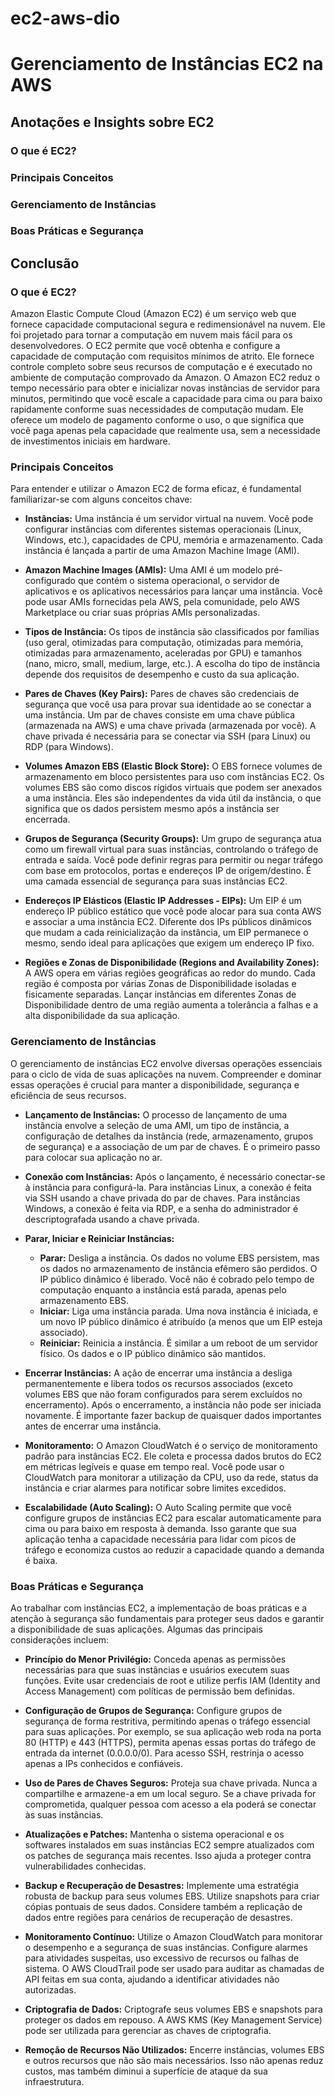 # ec2-aws-dio

# Gerenciamento de Instâncias EC2 na AWS

## Anotações e Insights sobre EC2

### O que é EC2?

### Principais Conceitos

### Gerenciamento de Instâncias

### Boas Práticas e Segurança

## Conclusão





### O que é EC2?

Amazon Elastic Compute Cloud (Amazon EC2) é um serviço web que fornece capacidade computacional segura e redimensionável na nuvem. Ele foi projetado para tornar a computação em nuvem mais fácil para os desenvolvedores. O EC2 permite que você obtenha e configure a capacidade de computação com requisitos mínimos de atrito. Ele fornece controle completo sobre seus recursos de computação e é executado no ambiente de computação comprovado da Amazon. O Amazon EC2 reduz o tempo necessário para obter e inicializar novas instâncias de servidor para minutos, permitindo que você escale a capacidade para cima ou para baixo rapidamente conforme suas necessidades de computação mudam. Ele oferece um modelo de pagamento conforme o uso, o que significa que você paga apenas pela capacidade que realmente usa, sem a necessidade de investimentos iniciais em hardware.





### Principais Conceitos

Para entender e utilizar o Amazon EC2 de forma eficaz, é fundamental familiarizar-se com alguns conceitos chave:

*   **Instâncias:** Uma instância é um servidor virtual na nuvem. Você pode configurar instâncias com diferentes sistemas operacionais (Linux, Windows, etc.), capacidades de CPU, memória e armazenamento. Cada instância é lançada a partir de uma Amazon Machine Image (AMI).

*   **Amazon Machine Images (AMIs):** Uma AMI é um modelo pré-configurado que contém o sistema operacional, o servidor de aplicativos e os aplicativos necessários para lançar uma instância. Você pode usar AMIs fornecidas pela AWS, pela comunidade, pelo AWS Marketplace ou criar suas próprias AMIs personalizadas.

*   **Tipos de Instância:** Os tipos de instância são classificados por famílias (uso geral, otimizadas para computação, otimizadas para memória, otimizadas para armazenamento, aceleradas por GPU) e tamanhos (nano, micro, small, medium, large, etc.). A escolha do tipo de instância depende dos requisitos de desempenho e custo da sua aplicação.

*   **Pares de Chaves (Key Pairs):** Pares de chaves são credenciais de segurança que você usa para provar sua identidade ao se conectar a uma instância. Um par de chaves consiste em uma chave pública (armazenada na AWS) e uma chave privada (armazenada por você). A chave privada é necessária para se conectar via SSH (para Linux) ou RDP (para Windows).

*   **Volumes Amazon EBS (Elastic Block Store):** O EBS fornece volumes de armazenamento em bloco persistentes para uso com instâncias EC2. Os volumes EBS são como discos rígidos virtuais que podem ser anexados a uma instância. Eles são independentes da vida útil da instância, o que significa que os dados persistem mesmo após a instância ser encerrada.

*   **Grupos de Segurança (Security Groups):** Um grupo de segurança atua como um firewall virtual para suas instâncias, controlando o tráfego de entrada e saída. Você pode definir regras para permitir ou negar tráfego com base em protocolos, portas e endereços IP de origem/destino. É uma camada essencial de segurança para suas instâncias EC2.

*   **Endereços IP Elásticos (Elastic IP Addresses - EIPs):** Um EIP é um endereço IP público estático que você pode alocar para sua conta AWS e associar a uma instância EC2. Diferente dos IPs públicos dinâmicos que mudam a cada reinicialização da instância, um EIP permanece o mesmo, sendo ideal para aplicações que exigem um endereço IP fixo.

*   **Regiões e Zonas de Disponibilidade (Regions and Availability Zones):** A AWS opera em várias regiões geográficas ao redor do mundo. Cada região é composta por várias Zonas de Disponibilidade isoladas e fisicamente separadas. Lançar instâncias em diferentes Zonas de Disponibilidade dentro de uma região aumenta a tolerância a falhas e a alta disponibilidade da sua aplicação.





### Gerenciamento de Instâncias

O gerenciamento de instâncias EC2 envolve diversas operações essenciais para o ciclo de vida de suas aplicações na nuvem. Compreender e dominar essas operações é crucial para manter a disponibilidade, segurança e eficiência de seus recursos.

*   **Lançamento de Instâncias:** O processo de lançamento de uma instância envolve a seleção de uma AMI, um tipo de instância, a configuração de detalhes da instância (rede, armazenamento, grupos de segurança) e a associação de um par de chaves. É o primeiro passo para colocar sua aplicação no ar.

*   **Conexão com Instâncias:** Após o lançamento, é necessário conectar-se à instância para configurá-la. Para instâncias Linux, a conexão é feita via SSH usando a chave privada do par de chaves. Para instâncias Windows, a conexão é feita via RDP, e a senha do administrador é descriptografada usando a chave privada.

*   **Parar, Iniciar e Reiniciar Instâncias:**
    *   **Parar:** Desliga a instância. Os dados no volume EBS persistem, mas os dados no armazenamento de instância efêmero são perdidos. O IP público dinâmico é liberado. Você não é cobrado pelo tempo de computação enquanto a instância está parada, apenas pelo armazenamento EBS.
    *   **Iniciar:** Liga uma instância parada. Uma nova instância é iniciada, e um novo IP público dinâmico é atribuído (a menos que um EIP esteja associado).
    *   **Reiniciar:** Reinicia a instância. É similar a um reboot de um servidor físico. Os dados e o IP público dinâmico são mantidos.

*   **Encerrar Instâncias:** A ação de encerrar uma instância a desliga permanentemente e libera todos os recursos associados (exceto volumes EBS que não foram configurados para serem excluídos no encerramento). Após o encerramento, a instância não pode ser iniciada novamente. É importante fazer backup de quaisquer dados importantes antes de encerrar uma instância.

*   **Monitoramento:** O Amazon CloudWatch é o serviço de monitoramento padrão para instâncias EC2. Ele coleta e processa dados brutos do EC2 em métricas legíveis e quase em tempo real. Você pode usar o CloudWatch para monitorar a utilização da CPU, uso da rede, status da instância e criar alarmes para notificar sobre limites excedidos.

*   **Escalabilidade (Auto Scaling):** O Auto Scaling permite que você configure grupos de instâncias EC2 para escalar automaticamente para cima ou para baixo em resposta à demanda. Isso garante que sua aplicação tenha a capacidade necessária para lidar com picos de tráfego e economiza custos ao reduzir a capacidade quando a demanda é baixa.





### Boas Práticas e Segurança

Ao trabalhar com instâncias EC2, a implementação de boas práticas e a atenção à segurança são fundamentais para proteger seus dados e garantir a disponibilidade de suas aplicações. Algumas das principais considerações incluem:

*   **Princípio do Menor Privilégio:** Conceda apenas as permissões necessárias para que suas instâncias e usuários executem suas funções. Evite usar credenciais de root e utilize perfis IAM (Identity and Access Management) com políticas de permissão bem definidas.

*   **Configuração de Grupos de Segurança:** Configure grupos de segurança de forma restritiva, permitindo apenas o tráfego essencial para suas aplicações. Por exemplo, se sua aplicação web roda na porta 80 (HTTP) e 443 (HTTPS), permita apenas essas portas do tráfego de entrada da internet (0.0.0.0/0). Para acesso SSH, restrinja o acesso apenas a IPs conhecidos e confiáveis.

*   **Uso de Pares de Chaves Seguros:** Proteja sua chave privada. Nunca a compartilhe e armazene-a em um local seguro. Se a chave privada for comprometida, qualquer pessoa com acesso a ela poderá se conectar às suas instâncias.

*   **Atualizações e Patches:** Mantenha o sistema operacional e os softwares instalados em suas instâncias EC2 sempre atualizados com os patches de segurança mais recentes. Isso ajuda a proteger contra vulnerabilidades conhecidas.

*   **Backup e Recuperação de Desastres:** Implemente uma estratégia robusta de backup para seus volumes EBS. Utilize snapshots para criar cópias pontuais de seus dados. Considere também a replicação de dados entre regiões para cenários de recuperação de desastres.

*   **Monitoramento Contínuo:** Utilize o Amazon CloudWatch para monitorar o desempenho e a segurança de suas instâncias. Configure alarmes para atividades suspeitas, uso excessivo de recursos ou falhas de sistema. O AWS CloudTrail pode ser usado para auditar as chamadas de API feitas em sua conta, ajudando a identificar atividades não autorizadas.

*   **Criptografia de Dados:** Criptografe seus volumes EBS e snapshots para proteger os dados em repouso. A AWS KMS (Key Management Service) pode ser utilizada para gerenciar as chaves de criptografia.

*   **Remoção de Recursos Não Utilizados:** Encerre instâncias, volumes EBS e outros recursos que não são mais necessários. Isso não apenas reduz custos, mas também diminui a superfície de ataque da sua infraestrutura.



